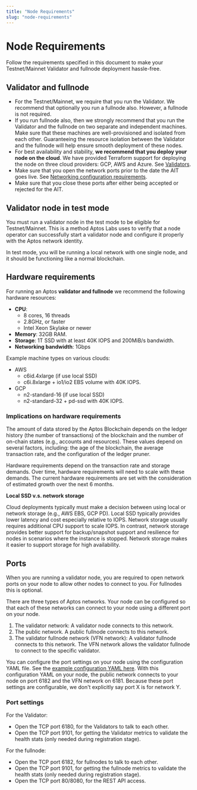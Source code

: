```yaml
---
title: "Node Requirements"
slug: "node-requirements"
---
```


# Node Requirements

Follow the requirements specified in this document to make your Testnet/Mainnet Validator and fullnode deployment hassle-free.

## Validator and fullnode

- For the Testnet/Mainnet, we require that you run the Validator. We recommend that optionally you run a fullnode also. However, a fullnode is not required. 
- If you run fullnode also, then we strongly recommend that you run the Validator and the fullnode on two separate and independent machines. Make sure that these machines are well-provisioned and isolated from each other. Guaranteeing the resource isolation between the Validator and the fullnode will help ensure smooth deployment of these nodes.
- For best availability and stability, **we recommend that you deploy your node on the cloud**. We have provided Terraform support for deploying the node on three cloud providers: GCP, AWS and Azure. See [Validators](/nodes/validator-node/validators).
- Make sure that you open the network ports prior to the date the AIT goes live. See [Networking configuration requirements](#networking-requirements).
- Make sure that you close these ports after either being accepted or rejected for the AIT.

## Validator node in test mode

You must run a validator node in the test mode to be eligible for Testnet/Mainnet. This is a method Aptos Labs uses to verify that a node operator can successfully start a validator node and configure it properly with the Aptos network identity. 

In test mode, you will be running a local network with one single node, and it should be functioning like a normal blockchain.

## Hardware requirements

For running an Aptos **validator and fullnode** we recommend the following hardware resources:

  - **CPU**:
      - 8 cores, 16 threads
      - 2.8GHz, or faster
      - Intel Xeon Skylake or newer
  - **Memory**: 32GB RAM.
  - **Storage**: 1T SSD with at least 40K IOPS and 200MiB/s bandwidth.
  - **Networking bandwidth**: 1Gbps

Example machine types on various clouds:
  - AWS
      - c6id.4xlarge (if use local SSD)
      - c6i.8xlarge + io1/io2 EBS volume with 40K IOPS.
  - GCP
      - n2-standard-16 (if use local SSD)
      - n2-standard-32 + pd-ssd with 40K IOPS.

### Implications on hardware requirements

The amount of data stored by the Aptos Blockchain depends on the ledger history (the number of transactions) of the blockchain and the number of on-chain states (e.g., accounts and resources). These values depend on several factors, including: the age of the blockchain, the average transaction rate, and the configuration of the ledger pruner.

Hardware requirements depend on the transaction rate and storage demands. Over time, hardware requirements will need to scale with these demands. The current hardware requirements are set with the consideration of estimated growth over the next 6 months.

**Local SSD v.s. network storage**

Cloud deployments typically must make a decision between using local or network storage (e.g., AWS EBS, GCP PD). Local SSD typically provides lower latency and cost especially relative to IOPS. Network storage usually requires additional CPU support to scale IOPS. In contrast, network storage provides better support for backup/snapshot support and resilience for nodes in scenarios where the instance is stopped. Network storage makes it easier to support storage for high availability.

## Ports

When you are running a validator node, you are required to open network ports on your node to allow other nodes to connect to you. For fullnodes this is optional.

There are three types of Aptos networks. Your node can be configured so that each of these networks can connect to your node using a different port on your node.

1. The validator network: A validator node connects to this network.
2. The public network. A public fullnode connects to this network.
3. The validator fullnode network (VFN network): A validator fullnode connects to this network. The VFN network allows the validator fullnode to connect to the specific validator.

You can configure the port settings on your node using the configuration YAML file. See the [example configuration YAML here](https://github.com/aptos-labs/aptos-core/blob/4ce85456853c7b19b0a751fb645abd2971cc4c0c/docker/compose/aptos-node/fullnode.yaml#L10-L9). With this configuration YAML on your node, the public network connects to your node on port 6182 and the VFN network on 6181. Because these port settings are configurable, we don't explicitly say port X is for network Y.

### Port settings

For the Validator:

- Open the TCP port 6180, for the Validators to talk to each other.
- Open the TCP port 9101, for getting the Validator metrics to validate the health stats (only needed during registration stage).

For the fullnode:

- Open the TCP port 6182, for fullnodes to talk to each other.
- Open the TCP port 9101, for getting the fullnode metrics to validate the health stats (only needed during registration stage).
- Open the TCP port 80/8080, for the REST API access.

